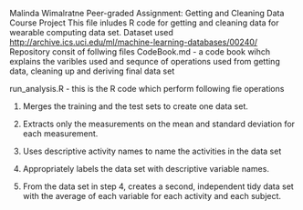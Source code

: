 Malinda Wimalratne
Peer-graded Assignment: Getting and Cleaning Data Course Project
This file inludes R code for getting and cleaning data for wearable computing data set.
Dataset used
http://archive.ics.uci.edu/ml/machine-learning-databases/00240/
Repository consit of follwing files
CodeBook.md - a code book wihch explains the varibles used and sequnce of operations used from getting data, cleaning up and deriving final data set

run_analysis.R - this is the R code which perform following fie operations

1. Merges the training and the test sets to create one data set.

2. Extracts only the measurements on the mean and standard deviation for each measurement. 

3. Uses descriptive activity names to name the activities in the data set

4. Appropriately labels the data set with descriptive variable names. 

5. From the data set in step 4, creates a second, independent tidy data set with the average of each variable for each activity and each subject.

